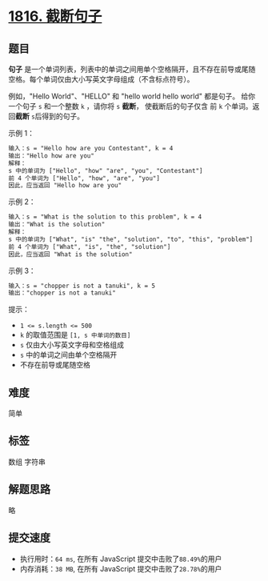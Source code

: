 # [1816. 截断句子](https://leetcode-cn.com/problems/truncate-sentence/)

## 题目

**句子** 是一个单词列表，列表中的单词之间用单个空格隔开，且不存在前导或尾随空格。每个单词仅由大小写英文字母组成（不含标点符号）。

例如，"Hello World"、"HELLO" 和 "hello world hello world" 都是句子。
给你一个句子 `s`​​​​​​ 和一个整数 `k​​​​​​` ，请你将 `s`​​ **截断**​，​​​ 使截断后的句子仅含 前 `k​​​​​​` 个单词。返回**截断** `s`​​​​​​ 后得到的句子。

示例 1：

```txt
输入：s = "Hello how are you Contestant", k = 4
输出："Hello how are you"
解释：
s 中的单词为 ["Hello", "how" "are", "you", "Contestant"]
前 4 个单词为 ["Hello", "how", "are", "you"]
因此，应当返回 "Hello how are you"
```

示例 2：

```txt
输入：s = "What is the solution to this problem", k = 4
输出："What is the solution"
解释：
s 中的单词为 ["What", "is" "the", "solution", "to", "this", "problem"]
前 4 个单词为 ["What", "is", "the", "solution"]
因此，应当返回 "What is the solution"
```

示例 3：

```txt
输入：s = "chopper is not a tanuki", k = 5
输出："chopper is not a tanuki"
```

提示：

- `1 <= s.length <= 500`
- `k` 的取值范围是 `[1, s 中单词的数目]`
- `s` 仅由大小写英文字母和空格组成
- `s` 中的单词之间由单个空格隔开
- 不存在前导或尾随空格

## 难度

简单

## 标签

数组 字符串

## 解题思路

略

## 提交速度

- 执行用时：`64 ms`, 在所有 JavaScript 提交中击败了`88.49%`的用户
- 内存消耗：`38 MB`, 在所有 JavaScript 提交中击败了`28.78%`的用户
